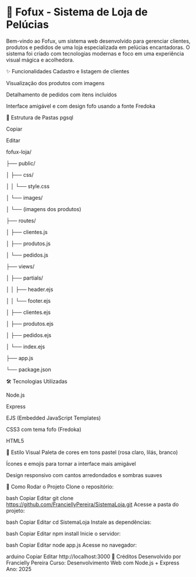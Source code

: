 # 🧸 Fofux - Sistema de Loja de Pelúcias
Bem-vindo ao Fofux, um sistema web desenvolvido para gerenciar clientes, produtos e pedidos de uma loja especializada em pelúcias encantadoras. O sistema foi criado com tecnologias modernas e foco em uma experiência visual mágica e acolhedora.

✨ Funcionalidades
Cadastro e listagem de clientes

Visualização dos produtos com imagens

Detalhamento de pedidos com itens incluídos

Interface amigável e com design fofo usando a fonte Fredoka

📁 Estrutura de Pastas
pgsql

Copiar

Editar

fofux-loja/

├── public/

│   ├── css/

│   │   └── style.css

│   └── images/

│       └── (imagens dos produtos)

├── routes/

│   ├── clientes.js

│   ├── produtos.js

│   └── pedidos.js

├── views/

│   ├── partials/

│   │   ├── header.ejs

│   │   └── footer.ejs

│   ├── clientes.ejs

│   ├── produtos.ejs

│   ├── pedidos.ejs

│   └── index.ejs

├── app.js

└── package.json

🛠 Tecnologias Utilizadas

Node.js

Express

EJS (Embedded JavaScript Templates)

CSS3 com tema fofo (Fredoka)

HTML5

🎨 Estilo Visual
Paleta de cores em tons pastel (rosa claro, lilás, branco)

Ícones e emojis para tornar a interface mais amigável

Design responsivo com cantos arredondados e sombras suaves

🚀 Como Rodar o Projeto
Clone o repositório:

bash
Copiar
Editar
git clone https://github.com/FranciellyPereira/SistemaLoja.git
Acesse a pasta do projeto:

bash
Copiar
Editar
cd SistemaLoja
Instale as dependências:

bash
Copiar
Editar
npm install
Inicie o servidor:

bash
Copiar
Editar
node app.js
Acesse no navegador:

arduino
Copiar
Editar
http://localhost:3000
💖 Créditos
Desenvolvido por Francielly Pereira
Curso: Desenvolvimento Web com Node.js + Express
Ano: 2025

